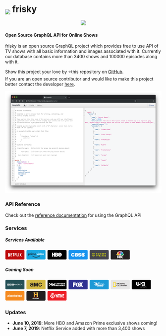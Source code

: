 <h1>
<img src="https://prabhuomkar.github.io/frisky/assets/favicons/android-icon-36x36.png" style="vertical-align:sub">
frisky
</h1>

<center><img src="https://prabhuomkar.github.io/frisky/assets/others/illustration.png" width="75%"></center>

#### Open Source GraphQL API for Online Shows
frisky is an open source GraphQL project which provides free to use API of TV shows with all basic information and images associated with it. Currently our database contains more than 3400 shows and 100000 episodes along with it.  
  
Show this project your love by ⭐️this repository on [GitHub](https://github.com/prabhuomkar/frisky).  
If you are an open source contributor and would like to make this project better contact the developer [here](mailto:prabhuomkar@yandex.com).

![](assets/others/art.png)

### API Reference
Check out the [reference documentation](overview.md) for using the GraphQL API

### Services
##### Services Available
<img src="assets/providers/netflix.svg" alt="Netflix" width="64"/>
<img src="assets/providers/amazon_prime.svg" alt="Amazon Prime" width="64"/>
<img src="assets/providers/hbo.svg" alt="HBO" width="64"/>
<img src="assets/providers/cbs.svg" alt="CBS" width="64"/>
<img src="assets/providers/comedy_central.svg" alt="Comedy Central" width="64"/>
<img src="assets/providers/nbc.svg" alt="NBC" width="64"/>

##### Coming Soon
<img src="assets/providers/bbc_america.svg" alt="BBC America" width="64"/>
<img src="assets/providers/amc.svg" alt="AMC" width="64"/>
<img src="assets/providers/cartoon_network.svg" alt="Cartoon Network" width="64"/>
<img src="assets/providers/fox.svg" alt="FOX" width="64"/>
<img src="assets/providers/disney.svg" alt="Disney Channel" width="64"/>
<img src="assets/providers/nat_geo.svg" alt="National Geographic" width="64"/>
<img src="assets/providers/usa.svg" alt="USA Network" width="64"/>
<img src="assets/providers/nick.svg" alt="Nickelodeon" width="64"/>
<img src="assets/providers/history.svg" alt="History TV" width="64"/>
<img src="assets/providers/showtime.svg" alt="Showtime" width="64"/>

### Updates

- **June 10, 2019**: More HBO and Amazon Prime exclusive shows coming!
- **June 7, 2019**: Netflix Service added with more than 3,400 shows

